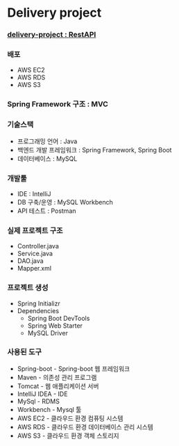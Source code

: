 # Delivery project

### [delivery-project : RestAPI](https://github.com/delivery-project/delivery-project-server/wiki)   
   
   
### 배포
* AWS EC2
* AWS RDS
* AWS S3

### Spring Framework 구조 : MVC

### 기술스택
* 프로그래밍 언어 : Java
* 백엔드 개발 프레임워크 : Spring Framework, Spring Boot 
* 데이터베이스 : MySQL 

### 개발툴 
* IDE : IntelliJ
* DB 구축/운영 : MySQL Workbench 
* API 테스트 : Postman 


### 실제 프로젝트 구조 
* Controller.java 
* Service.java 
* DAO.java
* Mapper.xml 

### 프로젝트 생성 
* Spring Initializr 
* Dependencies 
   * Spring Boot DevTools 
   * Spring Web Starter 
   * MySQL Driver 

### 사용된 도구
* Spring-boot - Spring-boot 웹 프레임워크
* Maven - 의존성 관리 프로그램
* Tomcat - 웹 애플리케이션 서버
* IntelliJ IDEA - IDE
* MySql - RDMS
* Workbench - Mysql 툴
* AWS EC2 - 클라우드 환경 컴퓨팅 시스템
* AWS RDS - 클라우드 환경 데이터베이스 관리 시스템
* AWS S3 - 클라우드 환경 객체 스토리지

